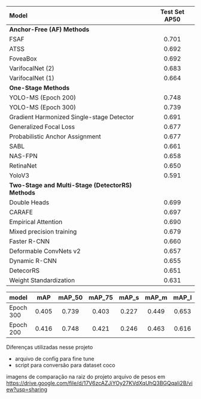 | Model                                              | Test Set AP50 |
| :------------------------------------------------- | :-----------: |
| **Anchor-Free (AF) Methods**                       |               |
| FSAF                                               |     0.701     |
| ATSS                                               |     0.692     |
| FoveaBox                                           |     0.692     |
| VarifocalNet (2)                                   |     0.683     |
| VarifocalNet (1)                                   |     0.664     |
| **One-Stage Methods**                              |               |
| YOLO-MS (Epoch 200)                                |     0.748     |
| YOLO-MS (Epoch 300)                                |     0.739     |
| Gradient Harmonized Single-stage Detector          |     0.691     |
| Generalized Focal Loss                             |     0.677     |
| Probabilistic Anchor Assignment                    |     0.677     |
| SABL                                               |     0.661     |
| NAS-FPN                                            |     0.658     |
| RetinaNet                                          |     0.650     |
| YoloV3                                             |     0.591     |
| **Two-Stage and Multi-Stage (DetectorRS) Methods** |               |
| Double Heads                                       |     0.699     |
| CARAFE                                             |     0.697     |
| Empirical Attention                                |     0.690     |
| Mixed precision training                           |     0.679     |
| Faster R-CNN                                       |     0.660     |
| Deformable ConvNets v2                             |     0.657     |
| Dynamic R-CNN                                      |     0.655     |
| DetecorRS                                          |     0.651     |
| Weight Standardization                             |     0.631     |

| model     |  mAP  | mAP_50 | mAP_75 | mAP_s | mAP_m | mAP_l |
| :-------- | :---: | :----: | :----: | :---: | :---: | :---: |
| Epoch 300 | 0.405 | 0.739  | 0.403  | 0.227 | 0.449 | 0.653 |
| Epoch 200 | 0.416 | 0.748  | 0.421  | 0.246 | 0.463 | 0.616 |

Diferenças utilizadas nesse projeto

- arquivo de config para fine tune
- script para conversão para dataset coco

imagens de comparação na raiz do projeto
arquivo de pesos em https://drive.google.com/file/d/17V6zcAZJiYOy27KVdXqUhQ3BGQqaIi2B/view?usp=sharing
